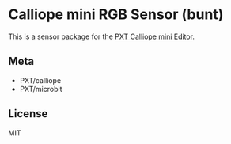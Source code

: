 # Calliope mini RGB Sensor (bunt)

This is a sensor package for the [PXT Calliope mini Editor](https://pxt.calliope.cc/).

## Meta

- PXT/calliope
- PXT/microbit

## License

MIT